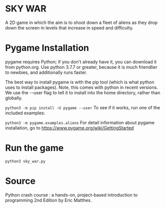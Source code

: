 # SKY WAR
A 2D game in which the aim is to shoot down a fleet of aliens as they drop down the screen in levels that increase in speed and difficulty.

# Pygame Installation
pygame requires Python; if you don't already have it, you can download it from python.org. Use python 3.7.7 or greater, because it is much friendlier to newbies, and additionally runs faster.

The best way to install pygame is with the pip tool (which is what python uses to install packages). Note, this comes with python in recent versions. We use the --user flag to tell it to install into the home directory, rather than globally.

`python3 -m pip install -U pygame --user`
To see if it works, run one of the included examples:

`python3 -m pygame.examples.aliens`
For detail information about pygame installation, go to https://www.pygame.org/wiki/GettingStarted

# Run the game
`python3 sky_war.py`

# Source
Python crash course : a hands-on, project-based introduction to programming 2nd Edition by Eric Matthes.
